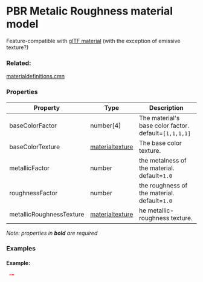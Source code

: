 # PBR Metalic Roughness material model

Feature-compatible with [glTF material](https://github.com/KhronosGroup/glTF/tree/master/specification/2.0#materials) (with the exception of emissive texture?)

### Related:

[materialdefinitions.cmn](materialdefinitions.cmn.md)
### Properties

| Property | Type | Description |
| --- | --- | --- |
| baseColorFactor | number[4] | The material's base color factor. default=`[1,1,1,1]` |
| baseColorTexture | [materialtexture](materialtexture.cmn.md) | The base color texture. |
| metallicFactor | number | the metalness of the material. default=`1.0` |
| roughnessFactor | number | the roughness of the material. default=`1.0` |
| metallicRoughnessTexture | [materialtexture](materialtexture.cmn.md) | he metallic-roughness texture. |

*Note: properties in **bold** are required*

### Examples 

#### Example:  

```json
 "" 
```

